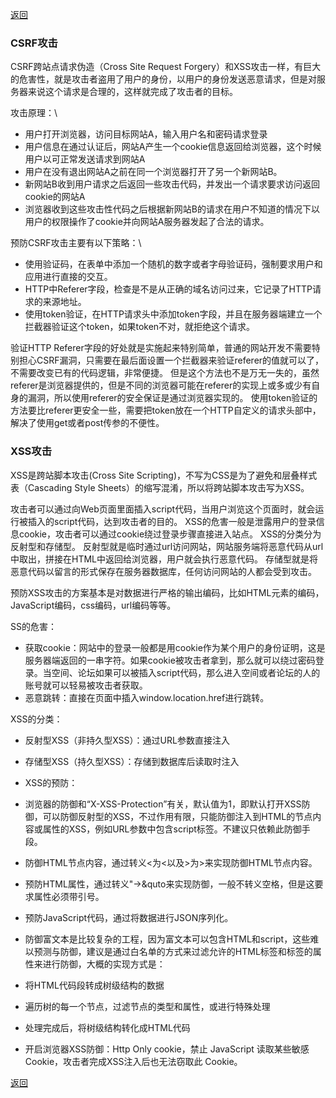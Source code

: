 [返回](./index.md)

### CSRF攻击
CSRF跨站点请求伪造（Cross Site Request Forgery）和XSS攻击一样，有巨大的危害性，就是攻击者盗用了用户的身份，以用户的身份发送恶意请求，但是对服务器来说这个请求是合理的，这样就完成了攻击者的目标。

攻击原理：\
- 用户打开浏览器，访问目标网站A，输入用户名和密码请求登录
- 用户信息在通过认证后，网站A产生一个cookie信息返回给浏览器，这个时候用户以可正常发送请求到网站A 
- 用户在没有退出网站A之前在同一个浏览器打开了另一个新网站B。 
- 新网站B收到用户请求之后返回一些攻击代码，并发出一个请求要求访问返回cookie的网站A 
- 浏览器收到这些攻击性代码之后根据新网站B的请求在用户不知道的情况下以用户的权限操作了cookie并向网站A服务器发起了合法的请求。 


预防CSRF攻击主要有以下策略：\ 
- 使用验证码，在表单中添加一个随机的数字或者字母验证码，强制要求用户和应用进行直接的交互。 
- HTTP中Referer字段，检查是不是从正确的域名访问过来，它记录了HTTP请求的来源地址。 
- 使用token验证，在HTTP请求头中添加token字段，并且在服务器端建立一个拦截器验证这个token，如果token不对，就拒绝这个请求。 

验证HTTP Referer字段的好处就是实施起来特别简单，普通的网站开发不需要特别担心CSRF漏洞，只需要在最后面设置一个拦截器来验证referer的值就可以了，不需要改变已有的代码逻辑，非常便捷。
但是这个方法也不是万无一失的，虽然referer是浏览器提供的，但是不同的浏览器可能在referer的实现上或多或少有自身的漏洞，所以使用referer的安全保证是通过浏览器实现的。
使用token验证的方法要比referer更安全一些，需要把token放在一个HTTP自定义的请求头部中，解决了使用get或者post传参的不便性。

### XSS攻击

XSS是跨站脚本攻击(Cross Site Scripting)，不写为CSS是为了避免和层叠样式表（Cascading Style Sheets）的缩写混淆，所以将跨站脚本攻击写为XSS。

攻击者可以通过向Web页面里面插入script代码，当用户浏览这个页面时，就会运行被插入的script代码，达到攻击者的目的。
XSS的危害一般是泄露用户的登录信息cookie，攻击者可以通过cookie绕过登录步骤直接进入站点。
XSS的分类分为反射型和存储型。
反射型就是临时通过url访问网站，网站服务端将恶意代码从url中取出，拼接在HTML中返回给浏览器，用户就会执行恶意代码。
存储型就是将恶意代码以留言的形式保存在服务器数据库，任何访问网站的人都会受到攻击。

预防XSS攻击的方案基本是对数据进行严格的输出编码，比如HTML元素的编码，JavaScript编码，css编码，url编码等等。 

SS的危害： 
- 获取cookie：网站中的登录一般都是用cookie作为某个用户的身份证明，这是服务器端返回的一串字符。如果cookie被攻击者拿到，那么就可以绕过密码登录。当空间、论坛如果可以被插入script代码，那么进入空间或者论坛的人的账号就可以轻易被攻击者获取。 
- 恶意跳转：直接在页面中插入window.location.href进行跳转。 

XSS的分类： 
- 反射型XSS（非持久型XSS）：通过URL参数直接注入 
- 存储型XSS（持久型XSS）：存储到数据库后读取时注入 

- XSS的预防： 
- 浏览器的防御和“X-XSS-Protection”有关，默认值为1，即默认打开XSS防御，可以防御反射型的XSS，不过作用有限，只能防御注入到HTML的节点内容或属性的XSS，例如URL参数中包含script标签。不建议只依赖此防御手段。 
- 防御HTML节点内容，通过转义<为<以及>为>来实现防御HTML节点内容。 
- 预防HTML属性，通过转义"->&quto来实现防御，一般不转义空格，但是这要求属性必须带引号。 
- 预防JavaScript代码，通过将数据进行JSON序列化。 
- 防御富文本是比较复杂的工程，因为富文本可以包含HTML和script，这些难以预测与防御，建议是通过白名单的方式来过滤允许的HTML标签和标签的属性来进行防御，大概的实现方式是： 
- 将HTML代码段转成树级结构的数据 
- 遍历树的每一个节点，过滤节点的类型和属性，或进行特殊处理 
- 处理完成后，将树级结构转化成HTML代码 
- 开启浏览器XSS防御：Http Only cookie，禁止 JavaScript 读取某些敏感 Cookie，攻击者完成XSS注入后也无法窃取此 Cookie。

[返回](./index.md)
